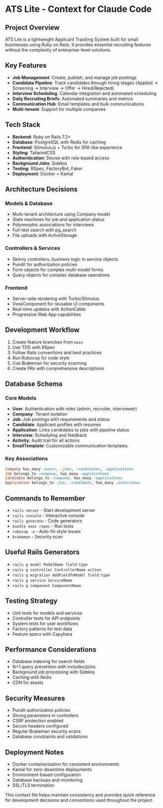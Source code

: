 # ATS Lite - Context for Claude Code

## Project Overview
ATS Lite is a lightweight Applicant Tracking System built for small businesses using Ruby on Rails. It provides essential recruiting features without the complexity of enterprise-level solutions.

## Key Features
- **Job Management**: Create, publish, and manage job postings
- **Candidate Pipeline**: Track candidates through hiring stages (Applied → Screening → Interview → Offer → Hired/Rejected)
- **Interview Scheduling**: Calendar integration and automated scheduling
- **Daily Recruiting Briefs**: Automated summaries and metrics
- **Communication Hub**: Email templates and bulk communications
- **Multi-tenant**: Support for multiple companies

## Tech Stack
- **Backend**: Ruby on Rails 7.2+
- **Database**: PostgreSQL with Redis for caching
- **Frontend**: Stimulus.js + Turbo for SPA-like experience
- **Styling**: TailwindCSS
- **Authentication**: Devise with role-based access
- **Background Jobs**: Sidekiq
- **Testing**: RSpec, FactoryBot, Faker
- **Deployment**: Docker + Kamal

## Architecture Decisions

### Models & Database
- Multi-tenant architecture using Company model
- State machines for job and application status
- Polymorphic associations for interviews
- Full-text search with pg_search
- File uploads with ActiveStorage

### Controllers & Services
- Skinny controllers, business logic in service objects
- Pundit for authorization policies
- Form objects for complex multi-model forms
- Query objects for complex database operations

### Frontend
- Server-side rendering with Turbo/Stimulus
- ViewComponent for reusable UI components
- Real-time updates with ActionCable
- Progressive Web App capabilities

## Development Workflow
1. Create feature branches from `main`
2. Use TDD with RSpec
3. Follow Rails conventions and best practices
4. Run Rubocop for code style
5. Use Brakeman for security scanning
6. Create PRs with comprehensive descriptions

## Database Schema

### Core Models
- **User**: Authentication with roles (admin, recruiter, interviewer)
- **Company**: Tenant isolation
- **Job**: Job postings with requirements and status
- **Candidate**: Applicant profiles with resumes
- **Application**: Links candidates to jobs with pipeline status
- **Interview**: Scheduling and feedback
- **Activity**: Audit trail for all actions
- **EmailTemplate**: Customizable communication templates

### Key Associations
```ruby
Company has_many :users, :jobs, :candidates, :applications
Job belongs_to :company, has_many :applications
Candidate belongs_to :company, has_many :applications
Application belongs_to :job, :candidate, has_many :interviews
```

## Commands to Remember
- `rails server` - Start development server
- `rails console` - Interactive console
- `rails generate` - Code generators
- `bundle exec rspec` - Run tests
- `rubocop -a` - Auto-fix style issues
- `brakeman` - Security scan

## Useful Rails Generators
- `rails g model ModelName field:type`
- `rails g controller ControllerName action`
- `rails g migration AddFieldToModel field:type`
- `rails g service ServiceName`
- `rails g component ComponentName`

## Testing Strategy
- Unit tests for models and services
- Controller tests for API endpoints
- System tests for user workflows
- Factory patterns for test data
- Feature specs with Capybara

## Performance Considerations
- Database indexing for search fields
- N+1 query prevention with includes/joins
- Background job processing with Sidekiq
- Caching with Redis
- CDN for assets

## Security Measures
- Pundit authorization policies
- Strong parameters in controllers
- CSRF protection enabled
- Secure headers configured
- Regular Brakeman security scans
- Database constraints and validations

## Deployment Notes
- Docker containerization for consistent environments
- Kamal for zero-downtime deployments
- Environment-based configuration
- Database backups and monitoring
- SSL/TLS termination

This context file helps maintain consistency and provides quick reference for development decisions and conventions used throughout the project.